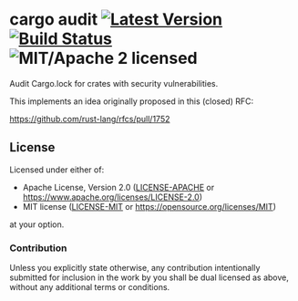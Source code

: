 # cargo audit [![Latest Version][crate-image]][crate-link] [![Build Status][build-image]][build-link] ![MIT/Apache 2 licensed][license-image]

[crate-image]: https://img.shields.io/crates/v/cargo-audit.svg
[crate-link]: https://crates.io/crates/cargo-audit
[build-image]: https://travis-ci.org/rustsec/cargo-audit.svg?branch=master
[build-link]: https://travis-ci.org/rustsec/cargo-audit
[license-image]: https://img.shields.io/badge/license-MIT%2FApache2-blue.svg

Audit Cargo.lock for crates with security vulnerabilities.

This implements an idea originally proposed in this (closed) RFC:

https://github.com/rust-lang/rfcs/pull/1752

## License

Licensed under either of:

 * Apache License, Version 2.0 ([LICENSE-APACHE] or https://www.apache.org/licenses/LICENSE-2.0)
 * MIT license ([LICENSE-MIT] or https://opensource.org/licenses/MIT)

at your option.

[LICENSE-APACHE]: https://github.com/rustsec/cargo-audit/blob/master/LICENSE-APACHE
[LICENSE-MIT]: https://github.com/rustsec/cargo-audit/blob/master/LICENSE-MIT

### Contribution

Unless you explicitly state otherwise, any contribution intentionally submitted
for inclusion in the work by you shall be dual licensed as above, without any
additional terms or conditions.

